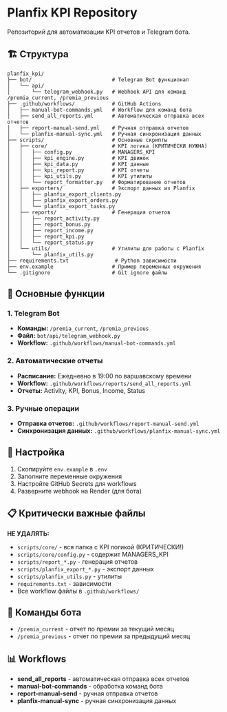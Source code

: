 # Planfix KPI Repository

Репозиторий для автоматизации KPI отчетов и Telegram бота.

## 🏗️ Структура

```
planfix_kpi/
├── bot/                          # Telegram Bot функционал
│   └── api/
│       └── telegram_webhook.py   # Webhook API для команд /premia_current, /premia_previous
├── .github/workflows/            # GitHub Actions
│   ├── manual-bot-commands.yml   # Workflow для команд бота
│   ├── send_all_reports.yml      # Автоматическая отправка всех отчетов
│   ├── report-manual-send.yml    # Ручная отправка отчетов
│   └── planfix-manual-sync.yml   # Ручная синхронизация данных
├── scripts/                      # Основные скрипты
│   ├── core/                     # KPI логика (КРИТИЧЕСКИ НУЖНА)
│   │   ├── config.py             # MANAGERS_KPI
│   │   ├── kpi_engine.py         # KPI движок
│   │   ├── kpi_data.py           # KPI данные
│   │   ├── kpi_report.py         # KPI отчеты
│   │   ├── kpi_utils.py          # KPI утилиты
│   │   └── report_formatter.py   # Форматирование отчетов
│   ├── exporters/                # Экспорт данных из Planfix
│   │   ├── planfix_export_clients.py
│   │   ├── planfix_export_orders.py
│   │   └── planfix_export_tasks.py
│   ├── reports/                  # Генерация отчетов
│   │   ├── report_activity.py
│   │   ├── report_bonus.py
│   │   ├── report_income.py
│   │   ├── report_kpi.py
│   │   └── report_status.py
│   └── utils/                    # Утилиты для работы с Planfix
│       └── planfix_utils.py
├── requirements.txt               # Python зависимости
├── env.example                   # Пример переменных окружения
└── .gitignore                    # Git ignore файлы
```

## 🚀 Основные функции

### 1. Telegram Bot
- **Команды:** `/premia_current`, `/premia_previous`
- **Файл:** `bot/api/telegram_webhook.py`
- **Workflow:** `.github/workflows/manual-bot-commands.yml`

### 2. Автоматические отчеты
- **Расписание:** Ежедневно в 19:00 по варшавскому времени
- **Workflow:** `.github/workflows/reports/send_all_reports.yml`
- **Отчеты:** Activity, KPI, Bonus, Income, Status

### 3. Ручные операции
- **Отправка отчетов:** `.github/workflows/report-manual-send.yml`
- **Синхронизация данных:** `.github/workflows/planfix-manual-sync.yml`

## 🔧 Настройка

1. Скопируйте `env.example` в `.env`
2. Заполните переменные окружения
3. Настройте GitHub Secrets для workflows
4. Разверните webhook на Render (для бота)

## 📋 Критически важные файлы

**НЕ УДАЛЯТЬ:**
- `scripts/core/` - вся папка с KPI логикой (КРИТИЧЕСКИ!)
- `scripts/core/config.py` - содержит MANAGERS_KPI
- `scripts/report_*.py` - генерация отчетов
- `scripts/planfix_export_*.py` - экспорт данных
- `scripts/planfix_utils.py` - утилиты
- `requirements.txt` - зависимости
- Все workflow файлы в `.github/workflows/`

## 🎯 Команды бота

- `/premia_current` - отчет по премии за текущий месяц
- `/premia_previous` - отчет по премии за предыдущий месяц

## 📊 Workflows

- **send_all_reports** - автоматическая отправка всех отчетов
- **manual-bot-commands** - обработка команд бота
- **report-manual-send** - ручная отправка отчетов
- **planfix-manual-sync** - ручная синхронизация данных
